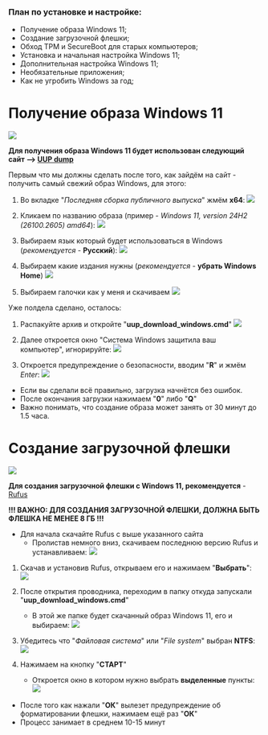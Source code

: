 ### План по установке и настройке:
 
- Получение образа Windows 11;
- Создание загрузочной флешки;
- Обход TPM и SecureBoot для старых компьютеров;
- Установка и начальная настройка Windows 11;
- Дополнительная настройка Windows 11;
- Необязательные приложения;
- Как не угробить Windows за год;


# Получение образа Windows 11

![](https://uupdump.net/static/images/logo.svg)

**Для получения образа Windows 11 будет использован следующий сайт --> [UUP dump](https://uupdump.net/)**

Первым что мы должны сделать после того, как зайдём на сайт - получить самый свежий образ Windows, для этого:

1. Во вкладке "*Последняя сборка публичного выпуска*" жмём **x64**:
![](https://i.imgur.com/MY6grXj.png)

2. Кликаем по названию образа (пример - *Windows 11, version 24H2 (26100.2605) amd64*):
![](https://i.imgur.com/Nh78m2U.png)

3. Выбираем язык который будет использоваться в Windows (*рекомендуется* - **Русский**):
![](https://i.imgur.com/mXnpqC0.png)

4. Выбираем какие издания нужны (*рекомендуется* - **убрать Windows Home**)
![](https://i.imgur.com/k7NilSH.png)

5. Выбираем галочки как у меня и скачиваем
![](https://i.imgur.com/07Zce6B.png)

Уже полдела сделано, осталось:

1. Распакуйте архив и откройте "**uup_download_windows.cmd**"
![](https://i.imgur.com/qmMVcDh.png)

2. Далее откроется окно "Система Windows защитила ваш компьютер", игнорируйте:
![](https://i.imgur.com/C28WO2Y.png)

3. Откроется предупреждение о безопасности, вводим "**R**" и жмём *Enter*:
![](https://i.imgur.com/dKmsQA4.png)

- Если вы сделали всё правильно, загрузка начнётся без ошибок.
- После окончания загрузки нажимаем "**0**" либо "**Q**"
- Важно понимать, что создание образа может занять от 30 минут до 1.5 часа.


# Создание загрузочной флешки

![](https://rufus.ie/pics/rufus-128.png)

**Для создания загрузочной флешки с Windows 11, рекомендуется** - [Rufus](https://rufus.ie/ru/)

**!!! ВАЖНО: ДЛЯ СОЗДАНИЯ ЗАГРУЗОЧНОЙ ФЛЕШКИ, ДОЛЖНА БЫТЬ ФЛЕШКА НЕ МЕНЕЕ 8 ГБ !!!**

* Для начала скачайте Rufus с выше указанного сайта
  * Пролистав немного вниз, скачиваем последнюю версию Rufus и устанавливаем:
![](https://i.imgur.com/PcmmmJq.png)


1. Скачав и установив Rufus, открываем его и нажимаем "**Выбрать**":  
![](https://i.imgur.com/wOESOt5.png)

2. После открытия проводника, переходим в папку откуда запускали "**uup_download_windows.cmd**"
   - В этой же папке будет скачанный образ Windows 11, его и выбираем:
![](https://i.imgur.com/cL0YK15.png)

3. Убедитесь что "*Файловая система*" или "*File system*" выбран **NTFS**:  
![](https://i.imgur.com/qrw3JuI.png)

4. Нажимаем на кнопку "**СТАРТ**"
   - Откроется окно в котором нужно выбрать **выделенные** пункты:
![](https://i.imgur.com/1DCGgFS.png)

- После того как нажали "**ОК**" вылезет предупреждение об форматировании флешки, нажимаем ещё раз "**ОК**"
- Процесс занимает в среднем 10-15 минут
